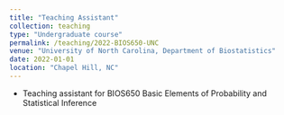 ```yaml
---
title: "Teaching Assistant"
collection: teaching
type: "Undergraduate course"
permalink: /teaching/2022-BIOS650-UNC
venue: "University of North Carolina, Department of Biostatistics"
date: 2022-01-01
location: "Chapel Hill, NC"
---
```


* Teaching assistant for BIOS650 Basic Elements of Probability and Statistical Inference
